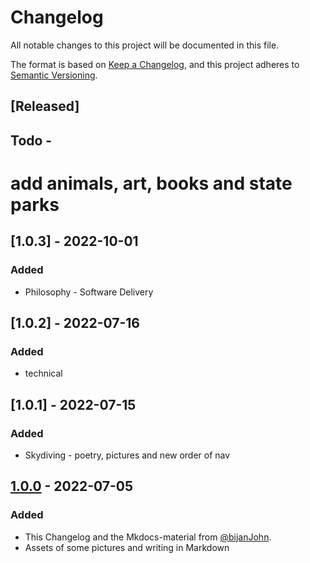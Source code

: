 # Changelog
All notable changes to this project will be documented in this file.

The format is based on [Keep a Changelog](https://keepachangelog.com/en/1.0.0/),
and this project adheres to [Semantic Versioning](https://semver.org/spec/v2.0.0.html).

## [Released]

## Todo - 
# add animals, art, books and state parks

## [1.0.3] - 2022-10-01
### Added
- Philosophy - Software Delivery

## [1.0.2] - 2022-07-16
### Added

- technical

## [1.0.1] - 2022-07-15
### Added
- Skydiving - poetry, pictures and new order of nav

## [1.0.0] - 2022-07-05
### Added
- This Changelog and the Mkdocs-material from [@bijanJohn](https://github.com/bijanJohn).
- Assets of some pictures and writing in Markdown

[1.0.0]: https://github.com/BijanJohn/keep-a-changelog/compare/v0.3.0...v1.0.0
